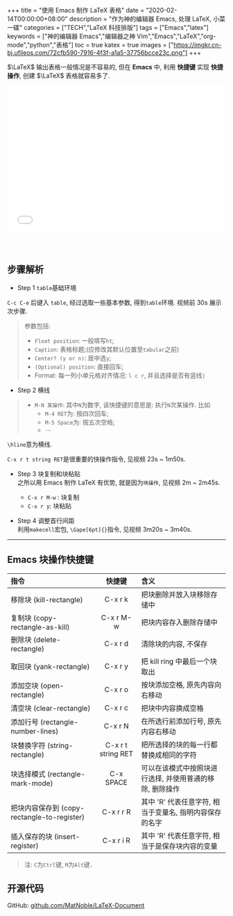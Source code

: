 +++
title = "使用 Emacs 制作 LaTeX 表格"
date = "2020-02-14T00:00:00+08:00"
description = "作为神的编辑器 Emacs, 处理 LaTeX, 小菜一碟"
categories = ["TECH","LaTeX 科技排版"]
tags = ["Emacs","latex"]
keywords = ["神的编辑器 Emacs","编辑器之神 Vim","Emacs","LaTeX","org-mode","python","表格"]
toc = true
katex = true
images = ["https://imgkr.cn-bj.ufileos.com/72cfb590-7916-4f3f-a1a5-37756bcce23c.png"]
+++

$\LaTeX$ 输出表格一般情况是不容易的, 但在 **Emacs** 中, 利用 **快捷键** 实现 **快捷操作**, 创建 $\LaTeX$ 表格就容易多了.

<div style="position: relative; width: 100%; height: 0; padding-bottom: 75%;"><iframe src="//player.bilibili.com/player.html?aid=88928743&cid=151902070&page=1" scrolling="no" border="0" frameborder="no" framespacing="0" allowfullscreen="true" style="position: absolute; width: 100%; height: 90%; left: 0; top: 0;"> </iframe></div>

## 步骤解析

- Step 1 `table`基础环境

`C-c C-e` 后键入 `table`, 经过选取一些基本参数, 得到`table`环境. 视频前 30s 展示次步骤.

> 参数包括:
>
> - `Float position`: 一般填写`ht`;
> - `Caption`: 表格标题;(应修改其默认位置至`tabular`之前)
> - `Center? (y or n)`: 居中选`y`;
> - `(Optional) position`: 直接回车;
> - Format: 每一列小单元格对齐情况: `l c r`, 并且选择是否有竖线`|`

- Step 2 横线

> - `M-N 某操作`: 其中`N`为数字, 该快捷键的意思是: 执行`N`次某操作. 比如
>   - `M-4 RET`为: 按四次回车;
>   - `M-5 Space`为: 按五次空格;
>   - $\cdots$

`\hline`意为横线.

`C-x r t string RET`是很重要的快操作指令, 见视频 23s ~ 1m50s.

- Step 3 块复制和块粘贴  
  之所以用 Emacs 制作 LaTeX 有优势, 就是因为`块操作`, 见视频 2m ~ 2m45s.

  - `C-x r M-w` : 块复制
  - `C-x r y`: 块粘贴

- Step 4 调整首行间距  
  利用`makecell`宏包, `\Gape[6pt]{}`指令, 见视频 3m20s ~ 3m40s.

<hr />

## Emacs 块操作快捷键

| 指令                                        |       快捷键       | 含义                                                     |
| :------------------------------------------ | :----------------: | :------------------------------------------------------- |
| 移除块 (kill-rectangle)                     |      C-x r k       | 把块删除并放入块移除存储中                               |
| 复制块 (copy-rectangle-as-kill)             |     C-x r M-w      | 把块内容存入删除存储中                                   |
| 删除块 (delete-rectangle)                   |      C-x r d       | 清除块的内容, 不保存                                     |
| 取回块 (yank-rectangle)                     |      C-x r y       | 把 kill ring 中最后一个块取出                            |
| 添加空块 (open-rectangle)                   |      C-x r o       | 按块添加空格, 原先内容向右移动                           |
| 清空块 (clear-rectangle)                    |      C-x r c       | 把块中内容换成空格                                       |
| 添加行号 (rectangle-number-lines)           |      C-x r N       | 在所选行前添加行号, 原先内容右移动                       |
| 块替换字符 (string-rectangle)               | C-x r t string RET | 把所选择的块的每一行都替换成相同的字符                   |
| 块选择模式 (rectangle-mark-mode)            |     C-x SPACE      | 可以在该模式中按照块进行选择, 并使用普通的移除, 删除操作 |
| 把块内容保存到 (copy-rectangle-to-register) |     C-x r r R      | 其中 'R' 代表任意字符, 相当于变量名, 指明内容保存的名字  |
| 插入保存的块 (insert-register)              |     C-x r i R      | 其中 'R' 代表任意字符, 相当于是保存块内容的变量          |

> 注: `C`为`Ctrl`键, `M`为`Alt`键．

## 开源代码

GitHub: [github.com/MatNoble/LaTeX-Document](https://github.com/MatNoble/LaTeX-Document/tree/master/table-test "github.com/MatNoble/LaTeX-Document")
